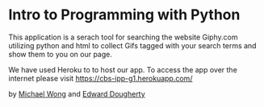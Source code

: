 # Intro to Programming with Python

This application is a serach tool for searching the website Giphy.com utilizing python and html to collect Gifs tagged with your search terms and show them to you on our page. 

We have used Heroku to to host our app. To access the app over the internet please visit https://cbs-ipp-g1.herokuapp.com/

by [Michael Wong](https://www.linkedin.com/in/michaelgwong) and [Edward Dougherty](https://www.linkedin.com/in/edwarddoughertyiii)